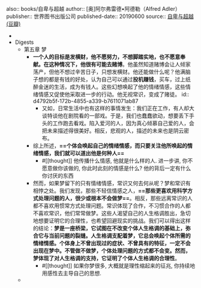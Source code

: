 also:: books/自卑与超越
author:: [奥]阿尔弗雷德•阿德勒（Alfred Adler）
publisher:: 世界图书出版公司
published-date:: 20190600
source:: [自卑与超越 (豆瓣)](https://book.douban.com/subject/34464294/)

-
- Digests
  - 第五章 梦
    - **一个人的目标是发横财，他不愿努力，不想脚踏实地，也不愿意奉献。在这种情况下，他很有可能去赌博**。他虽然知道赌博会让人倾家荡产，但他不想过辛苦日子，只想发横财。他还能做什么呢？他满脑子想的都是有钱的好处，认为自己可以通过**投机赚钱**，买车，过上纸醉金迷的生活，成为有钱人。这些幻想唤起了他的情绪情感，这些情绪情感又促使他采取进一步的行动。他无视常识，变成了赌徒。
      id:: d4792b5f-172b-4855-a339-b7611071ab87
      - 又如，日常生活中也有这样的事情发生：我们正在工作，有人却大谈特谈他在剧院看的一部戏。于是，我们也蠢蠢欲动，想要丢下手头的工作跑去看戏。陷入爱河的人，因为真心倾慕自己爱的人，会把未来描述得很美好。相反，悲观的人，描述的未来也是阴云密布。
    - 综上所述，**==个体会唤起自己的情绪情感，而只要关注他所唤起的情绪情感，我们就可以道出他是何种人==**
      - #[[thought]] 他传播什么情感, 他就是什么样的人. 进一步讲, 你不愿意做你该做的, 你此时此刻的情感是什么? 他的背后一定有什么你讨厌的东西
    - 然而，如果梦留下的只有情绪情感，常识又何去何从呢？梦和常识有相悖之处。我们发现，那些不轻信情感之人，**==那些更喜欢用科学方式处理问题的人，很少或根本不会做梦==**。相反，那些远离常识的人都不喜欢用惯常方式处理问题。常识体现了合作，不习惯合作的人都不喜欢常识，他们常常做梦。这些人渴望自己的人生格调胜出，急切地想要证明它的合理性，也希望回避现实的挑战。我们可以得出这样的结论：**梦是一座桥梁，它试图在不改变个体人生格调的基础上，弥合它与当前问题的裂缝。人生格调支配着梦，它总会唤起个体所需的情绪情感。个体身上不曾出现过的症状、不曾具有的特征，一定不会出现在梦中。不管做不做梦，个体处理问题的方式都不会变。然而，梦体现了对人生格调的支持，它证明了个体人生格调的合理性**。
      - #[[thought]] 如果你梦很多, 大概就是理性缩起来的征兆, 你持续地用感性去主导自己的思想.
  -
